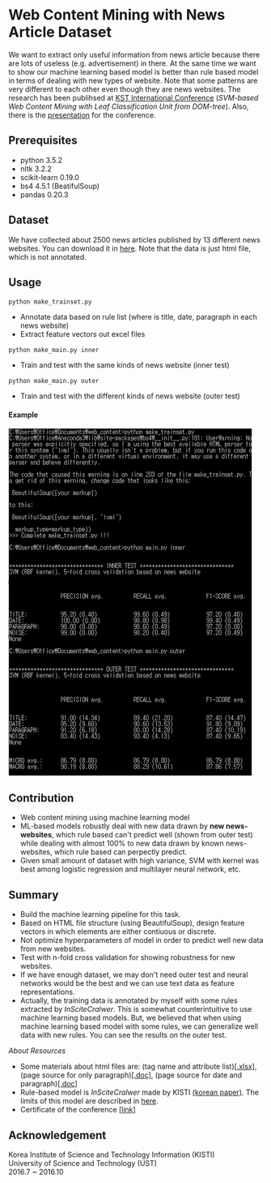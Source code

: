 # Web Content Mining with News Article Dataset
We want to extract only useful information from news article because there are lots of useless (e.g. advertisement) in there. At the same time we want to show our machine learning based model is better than rule based model in terms of dealing with new types of website. Note that some patterns are very different to each other even though they are news websites. The research has been publihsed at [KST International Conference](http://ieeexplore.ieee.org/document/7886134/) (*SVM-based Web Content Mining with Leaf Classification Unit from DOM-tree*). Also, there is the [presentation](https://1drv.ms/p/s!AllPqyV9kKUrgieYsNFYWKqCvjKo) for the conference. 


## Prerequisites
* python 3.5.2
* nltk 3.2.2
* scikit-learn 0.19.0
* bs4 4.5.1 (BeatifulSoup)
* pandas 0.20.3

## Dataset
We have collected about 2500 news articles published by 13 different news websites. You can download it in [here](https://drive.google.com/open?id=0By4RRGJEeCR5YjBiZVd2dkdQWms). Note that the data is just html file, which is not annotated. 

## Usage
```
python make_trainset.py
```
* Annotate data based on rule list (where is title, date, paragraph in each news website)
* Extract feature vectors out excel files
```
python make_main.py inner
```
* Train and test with the same kinds of news website (inner test) 
```
python make_main.py outer
```
* Train and test with the different kinds of news website (outer test)

#### Example
![](/assets/example.PNG)


## Contribution
* Web content mining using machine learning model
* ML-based models robustly deal with new data drawn by **new news-websites**, which rule based can't predict well (shown from outer test) while dealing with almost 100% to new data drawn by known news-websites, which rule based can perpectly predict. 
* Given small amount of dataset with high variance, SVM with kernel was best among logistic regression and multilayer neural network, etc. 

## Summary
* Build the machine learning pipeline for this task.
* Based on HTML file structure (using BeautifulSoup), design feature vectors in which elements are either contiuous or discrete.
* Not optimize hyperparameters of model in order to predict well new data from new websites.
* Test with n-fold cross validation for showing robustness for new websites.
* If we have enough dataset, we may don't need outer test and neural networks would be the best and we can use text data as feature representations.
* Actually, the training data is annotated by myself with some rules extracted by *InSciteCralwer*. This is somewhat counterintuitive to use machine learning based models. But, we believed that when using machine learning based model with some rules, we can generalize well data with new rules. You can see the results on the outer test. 

_About Resources_
* Some materials about html files are: (tag name and attribute list)[[.xlsx]](https://1drv.ms/x/s!AllPqyV9kKUrg3qOK2DE7P-TSWW3), (page source for only paragraph)[[.doc]](https://1drv.ms/w/s!AllPqyV9kKUrg3mmTjb6YsLD_wzi), (page source for date and paragraph)[[.doc]](https://1drv.ms/w/s!AllPqyV9kKUrg3sV7zNGUFPfNsvQ)
* Rule-based model is *InSciteCralwer* made by KISTI [(korean paper)](http://semantics.kisti.re.kr/publications/files/DOMESTIC_JOURNAL/DJ-063.pdf). The limits of this model are described in [here](https://1drv.ms/w/s!AllPqyV9kKUrhCgbkwn5MvmfTz6S).
* Certificate of the conference [[link]](https://github.com/gritmind/web-content-mining/blob/master/assets/certificate_of_contributions.pdf)

## Acknowledgement
Korea Institute of Science and Technology Information (KISTI) <br>
University of Science and Technology (UST) <br>
2016.7 ~ 2016.10

